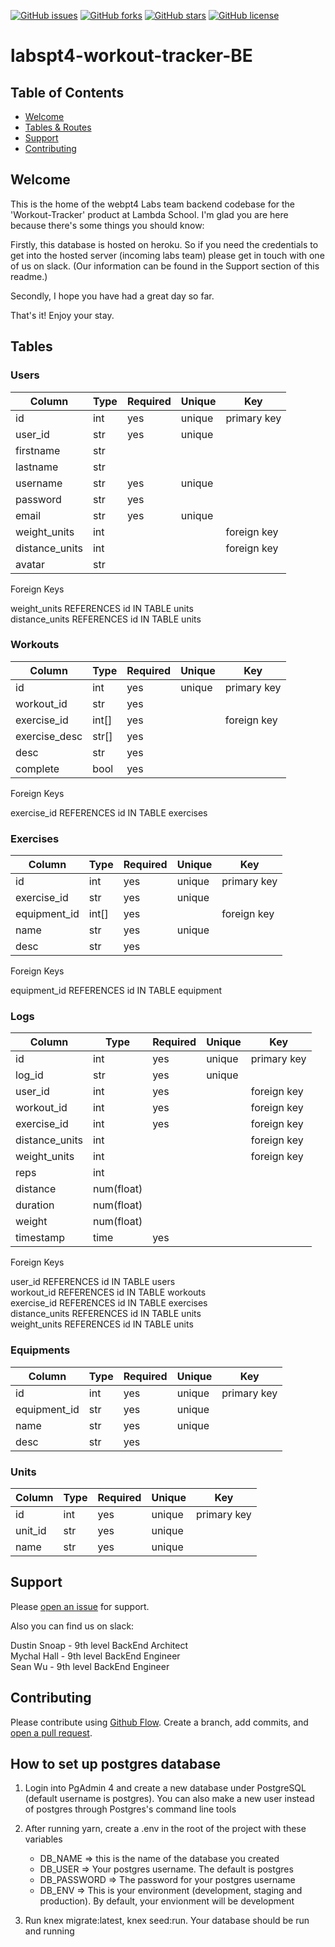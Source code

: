 [![GitHub issues](https://img.shields.io/github/issues/workout-tracktor/labspt4-workout-tracker-BE)](https://github.com/workout-tracktor/labspt4-workout-tracker-BE/issues)
[![GitHub forks](https://img.shields.io/github/forks/workout-tracktor/labspt4-workout-tracker-BE)](https://github.com/workout-tracktor/labspt4-workout-tracker-BE/network)
[![GitHub stars](https://img.shields.io/github/stars/workout-tracktor/labspt4-workout-tracker-BE)](https://github.com/workout-tracktor/labspt4-workout-tracker-BE/stargazers)
[![GitHub license](https://img.shields.io/github/license/workout-tracktor/labspt4-workout-tracker-BE)](https://github.com/workout-tracktor/labspt4-workout-tracker-BE)

# labspt4-workout-tracker-BE

## Table of Contents

- [Welcome](#welcome)
- [Tables & Routes](#tables)
- [Support](#support)
- [Contributing](#contributing)

## Welcome

This is the home of the webpt4 Labs team backend codebase for the 'Workout-Tracker' product at Lambda School. I'm glad you are here because there's some things you should know:

Firstly, this database is hosted on heroku. So if you need the credentials to get into the hosted server (incoming labs team) please get in touch with one of us on slack. (Our information can be found in the Support section of this readme.)

Secondly, I hope you have had a great day so far.

That's it! Enjoy your stay.

## Tables

### Users
| Column        |     Type      |    Required   |   Unique      |     Key       | 
| ------------- | ------------- | ------------- | ------------- | ------------- |
|     id        |  int          |    yes        | unique        | primary key   |
|  user_id      |  str          |   yes         | unique        |               |
| firstname     | str           |               |               |               |
|  lastname     | str           |               |               |               |
|  username     | str           |    yes        | unique        |               |
|  password     | str           |    yes        |               |               |
|   email       | str           |    yes        | unique        |               |
| weight_units  | int           |               |               |foreign key    |
|distance_units | int           |               |               |foreign key    |
| avatar        | str           |               |               |               |

Foreign Keys

weight_units REFERENCES id IN TABLE units </br>
distance_units REFERENCES id IN TABLE units

### Workouts
| Column        |     Type      |    Required   |   Unique      |     Key       | 
| ------------- | ------------- | ------------- | ------------- | ------------- |
|     id        |  int          |    yes        | unique        | primary key   |
|workout_id     |  str          |   yes         |               |               |
|exercise_id    | int[]         |  yes          |               |foreign key    |
|exercise_desc  | str[]         |  yes          |               |               |
| desc          | str           |    yes        |               |               |
|  complete     | bool          |    yes        |               |               |

Foreign Keys

exercise_id REFERENCES id IN TABLE exercises

### Exercises
| Column        |     Type      |    Required   |   Unique      |     Key       | 
| ------------- | ------------- | ------------- | ------------- | ------------- |
|     id        |  int          |    yes        | unique        | primary key   |
|exercise_id    |  str          |   yes         | unique        |               |
|equipment_id   | int[]         | yes           |               |foreign key    |
|      name     | str           | yes           | unique        |               |
|  desc         | str           |    yes        |               |               |

Foreign Keys

equipment_id REFERENCES id IN TABLE equipment

### Logs 
| Column        |     Type      |    Required   |   Unique      |     Key       | 
| ------------- | ------------- | ------------- | ------------- | ------------- |
|     id        |  int          |    yes        | unique        | primary key   |
|  log_id       |  str          |   yes         | unique        |               |
| user_id       | int           |  yes          |               |foreign key    |
| workout_id    | int           |  yes          |               |foreign key    |
| exercise_id   | int           |    yes        |               |foreign key    |
|distance_units | int           |               |               |foreign key    |
|weight_units   | int           |               |               |foreign key    |
| reps          | int           |               |               |               |
|distance       | num(float)    |               |               |               |
|duration       | num(float)    |               |               |               |
|weight         | num(float)    |               |               |               |
| timestamp     | time          |  yes          |               |               |

Foreign Keys

user_id REFERENCES id IN TABLE users </br>
workout_id REFERENCES id IN TABLE workouts </br>
exercise_id REFERENCES id IN TABLE exercises </br>
distance_units REFERENCES id IN TABLE units </br>
weight_units REFERENCES id IN TABLE units

### Equipments
| Column        |     Type      |    Required   |   Unique      |     Key       | 
| ------------- | ------------- | ------------- | ------------- | ------------- |
|     id        |  int          |    yes        | unique        | primary key   |
|equipment_id   |  str          |   yes         | unique        |               |
|name           | str           |  yes          | unique        |               |
|desc           | str           |  yes          |               |               |

### Units
| Column        |     Type      |    Required   |   Unique      |     Key       | 
| ------------- | ------------- | ------------- | ------------- | ------------- |
|     id        |  int          |    yes        | unique        | primary key   |
| unit_id       |  str          |   yes         | unique        |               |
| name          | str           |  yes          | unique        |               |
                                                                                 

## Support

Please [open an issue](https://github.com/workout-tracktor/labspt4-workout-tracker-BE/issues/new) for support. 

Also you can find us on slack:

Dustin Snoap - 9th level BackEnd Architect </br>
Mychal Hall - 9th level BackEnd Engineer </br>
Sean Wu - 9th level BackEnd Engineer


## Contributing

Please contribute using [Github Flow](https://guides.github.com/introduction/flow/). Create a branch, add commits, and [open a pull request](https://github.com/workout-tracktor/labspt4-workout-tracker-BE/compare).

## How to set up postgres database

1. Login into PgAdmin 4 and create a new database under PostgreSQL (default username is postgres). You can also
make a new user instead of postgres through Postgres's command line tools

2. After running yarn, create a .env in the root of the project with these variables 

    * DB_NAME => this is the name of the database you created
    * DB_USER => Your postgres username. The default is postgres
    * DB_PASSWORD => The password for your postgres username
    * DB_ENV => This is your environment (development, staging and production). By default, your envionment will be development

3. Run knex migrate:latest, knex seed:run. Your database should be run and running
